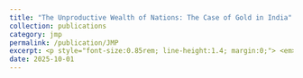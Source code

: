 ```yaml
---
title: "The Unproductive Wealth of Nations: The Case of Gold in India"
collection: publications
category: jmp
permalink: /publication/JMP
excerpt: <p style="font-size:0.85rem; line-height:1.4; margin:0;"> <em>[Draft coming soon]</em> </p>
date: 2025-10-01
---
```


